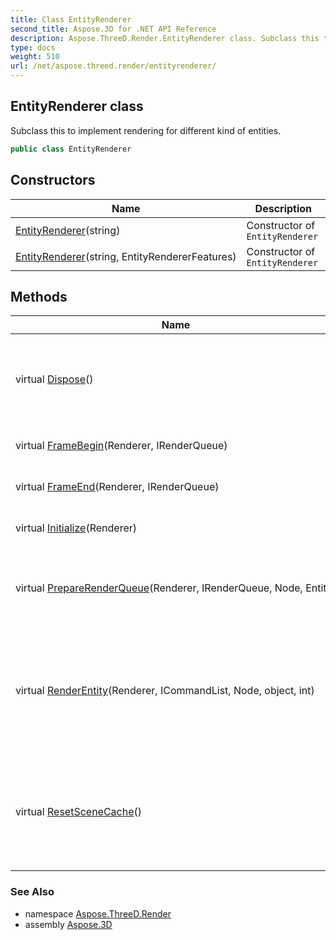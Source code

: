 ```yaml
---
title: Class EntityRenderer
second_title: Aspose.3D for .NET API Reference
description: Aspose.ThreeD.Render.EntityRenderer class. Subclass this to implement rendering for different kind of entities
type: docs
weight: 510
url: /net/aspose.threed.render/entityrenderer/
---
```

## EntityRenderer class

Subclass this to implement rendering for different kind of entities.

```csharp
public class EntityRenderer
```

## Constructors

| Name | Description |
| --- | --- |
| [EntityRenderer](entityrenderer/#constructor)(string) | Constructor of `EntityRenderer` |
| [EntityRenderer](entityrenderer/#constructor_1)(string, EntityRendererFeatures) | Constructor of `EntityRenderer` |

## Methods

| Name | Description |
| --- | --- |
| virtual [Dispose](../../aspose.threed.render/entityrenderer/dispose/)() | The entity renderer is being disposed, release shared resources. |
| virtual [FrameBegin](../../aspose.threed.render/entityrenderer/framebegin/)(Renderer, IRenderQueue) | Begin rendering a frame |
| virtual [FrameEnd](../../aspose.threed.render/entityrenderer/frameend/)(Renderer, IRenderQueue) | Ends rendering a frame |
| virtual [Initialize](../../aspose.threed.render/entityrenderer/initialize/)(Renderer) | Initialize the entity renderer |
| virtual [PrepareRenderQueue](../../aspose.threed.render/entityrenderer/preparerenderqueue/)(Renderer, IRenderQueue, Node, Entity) | Prepare rendering commands for specified node/entity pair. |
| virtual [RenderEntity](../../aspose.threed.render/entityrenderer/renderentity/)(Renderer, ICommandList, Node, object, int) | Each render task pushed to the [`IRenderQueue`](../irenderqueue/) will have a corresponding RenderEntity call to perform the concrete rendering job. |
| virtual [ResetSceneCache](../../aspose.threed.render/entityrenderer/resetscenecache/)() | The scene has changed or removed, need to dispose scene-level render resources in this |

### See Also

* namespace [Aspose.ThreeD.Render](../../aspose.threed.render/)
* assembly [Aspose.3D](../../)


